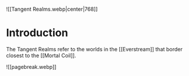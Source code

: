 ![[Tangent Realms.webp|center|768]]
# Introduction
The Tangent Realms refer to the worlds in the [[Everstream]] that border closest to the [[Mortal Coil]].

![[pagebreak.webp]]